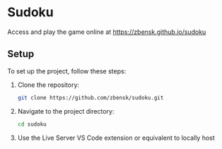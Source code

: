 # Sudoku

Access and play the game online at https://zbensk.github.io/sudoku

## Setup

To set up the project, follow these steps:

1. Clone the repository:

   ```bash
   git clone https://github.com/zbensk/sudoku.git

   ```

2. Navigate to the project directory:

   ```bash
   cd sudoku

   ```

3. Use the Live Server VS Code extension or equivalent to locally host
